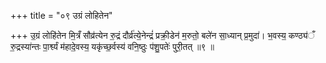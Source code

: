 +++
title = "०९ उग्रं लोहितेन"

+++
उ॒ग्रं लोहि॑तेन मि॒त्रँ सौव्र॑त्येन रु॒द्रं दौर्व्र॑त्ये॒नेन्द्रं॑ प्रक्री॒डेन॑ म॒रुतो॒ बले॑न सा॒ध्यान् प्र॒मुदा॑। भ॒वस्य॒ कण्ठ्य॑ँ रु॒द्रस्या॑न्तः पा॒र्श्व्यं म॑हादे॒वस्य॒ यकृ॑च्छ॒र्वस्य॑ वनि॒ष्ठुः प॑शु॒पतेः॑ पुरी॒तत् ॥९ ॥